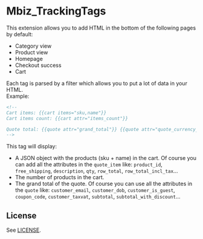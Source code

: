# Mbiz_TrackingTags

This extension allows you to add HTML in the bottom of the following pages by default:

* Category view
* Product view
* Homepage
* Checkout success
* Cart

Each tag is parsed by a filter which allows you to put a lot of data in your HTML.  
Example:

```html
<!--
Cart items: {{cart items="sku,name"}}
Cart items count: {{cart attr="items_count"}}

Quote total: {{quote attr="grand_total"}} {{quote attr="quote_currency_code"}}
-->
```

This tag will display:

* A JSON object with the products (sku + name) in the cart. Of course you can add all the attributes in the `quote_item` like: `product_id`, `free_shipping`, `description`, `qty`, `row_total`, `row_total_incl_tax`…
* The number of products in the cart.
* The grand total of the quote. Of course you can use all the attributes in the `quote` like: `customer_email`, `customer_dob`, `customer_is_guest`, `coupon_code`, `customer_taxvat`, `subtotal`, `subtotal_with_discount`…

## License

See [LICENSE](https://raw.githubusercontent.com/monsieurbiz/Mbiz_TrackingTags/master/LICENSE).
